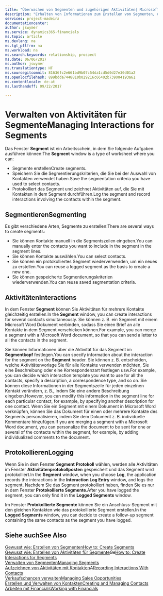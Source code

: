```yaml
---
title: "Überwachen von Segmenten und zugehörigen Aktivitäten| Microsoft Docs"
description: "Erhalten von Informationen zum Erstellen von Segmenten, um Kontaktgruppen zu definieren und Festlegen von Aktivitäten für Segmente."
services: project-madeira
documentationcenter: 
author: jswymer
ms.service: dynamics365-financials
ms.topic: article
ms.devlang: na
ms.tgt_pltfrm: na
ms.workload: na
ms.search.keywords: relationship, prospect
ms.date: 06/06/2017
ms.author: jswymer
ms.translationtype: HT
ms.sourcegitcommit: 81636fc2e661bd9b07c54da1cd5d0d27e30d01a2
ms.openlocfilehash: 899bdda7448810b029216c66402b739004193a61
ms.contentlocale: de-at
ms.lasthandoff: 09/22/2017

---
```

# <a name="managing-interactions-for-segments"></a><span data-ttu-id="acd8e-103">Verwalten von Aktivitäten für Segmente</span><span class="sxs-lookup"><span data-stu-id="acd8e-103">Managing Interactions for Segments</span></span>
<span data-ttu-id="acd8e-104">Das Fenster **Segment** ist ein Arbeitsschein, in dem Sie folgende Aufgaben ausführen können:</span><span class="sxs-lookup"><span data-stu-id="acd8e-104">The **Segment** window is a type of worksheet where you can:</span></span>

* <span data-ttu-id="acd8e-105">Segmente erstellen</span><span class="sxs-lookup"><span data-stu-id="acd8e-105">Create segments.</span></span>
* <span data-ttu-id="acd8e-106">Speichern Sie die Segmentierungskriterien, die Sie bei der Auswahl von Kontakten verwendet haben.</span><span class="sxs-lookup"><span data-stu-id="acd8e-106">Save the segmentation criteria you have used to select contacts.</span></span>
* <span data-ttu-id="acd8e-107">Protokolliert das Segment und zeichnet Aktivitäten auf, die Sie mit Kontakten in dem Segment durchführen.</span><span class="sxs-lookup"><span data-stu-id="acd8e-107">Log the segment and record interactions involving the contacts within the segment.</span></span>

## <a name="segmenting"></a><span data-ttu-id="acd8e-108">Segmentieren</span><span class="sxs-lookup"><span data-stu-id="acd8e-108">Segmenting</span></span>
<span data-ttu-id="acd8e-109">Es gibt verschiedene Arten, Segmente zu erstellen:</span><span class="sxs-lookup"><span data-stu-id="acd8e-109">There are several ways to create segments:</span></span>

* <span data-ttu-id="acd8e-110">Sie können Kontakte manuell in die Segmentszeilen eingeben.</span><span class="sxs-lookup"><span data-stu-id="acd8e-110">You can manually enter the contacts you want to include in the segment in the segment lines.</span></span>
* <span data-ttu-id="acd8e-111">Sie können Kontakte auswählen.</span><span class="sxs-lookup"><span data-stu-id="acd8e-111">You can select contacts.</span></span>
* <span data-ttu-id="acd8e-112">Sie können ein protokolliertes Segment wiederverwenden, um ein neues zu erstellen.</span><span class="sxs-lookup"><span data-stu-id="acd8e-112">You can reuse a logged segment as the basis to create a new one.</span></span>
* <span data-ttu-id="acd8e-113">Sie können gespeicherte Segmentierungskriterien wiederverwenden.</span><span class="sxs-lookup"><span data-stu-id="acd8e-113">You can reuse saved segmentation criteria.</span></span>

## <a name="interactions"></a><span data-ttu-id="acd8e-114">Aktivitäten</span><span class="sxs-lookup"><span data-stu-id="acd8e-114">Interactions</span></span>
<span data-ttu-id="acd8e-115">In dem Fenster **Segment** können Sie Aktivitäten für mehrere Kontakte gleichzeitig erstellen.</span><span class="sxs-lookup"><span data-stu-id="acd8e-115">In the **Segment** window, you can create interactions for several contacts simultaneously.</span></span> <span data-ttu-id="acd8e-116">Sie können z. B. ein Segment mit einem Microsoft Word Dokument verbinden, sodass Sie einen Brief an alle Kontakte in dem Segment verschicken können.</span><span class="sxs-lookup"><span data-stu-id="acd8e-116">For example, you can merge a segment with a Microsoft Word document, so that you can send a letter to all the contacts in the segment.</span></span>

<span data-ttu-id="acd8e-117">Sie können Informationen über die Aktivität für das Segment im **Segmentkopf** festlegen.</span><span class="sxs-lookup"><span data-stu-id="acd8e-117">You can specify information about the interaction for the segment on the **Segment** header.</span></span> <span data-ttu-id="acd8e-118">Sie können z. B. entscheiden, welche Aktivitätenvorlage Sie für alle Kontakte verwenden möchten, Sie eine Beschreibung oder eine Korrespondenzart festlegen usw.</span><span class="sxs-lookup"><span data-stu-id="acd8e-118">For example, you can decide which interaction template you want to use for all the contacts, specify a description, a correspondence type, and so on.</span></span> <span data-ttu-id="acd8e-119">Sie können diese Informationen in der Segmentszeile für jeden einzelnen Kontakt verändern, z. B., indem Sie eine andere Beschreibung eingeben.</span><span class="sxs-lookup"><span data-stu-id="acd8e-119">However, you can modify this information in the segment line for each particular contact, for example, by specifying another description for one contact.</span></span> <span data-ttu-id="acd8e-120">Wenn Sie ein Segment mit einem Dokument in Microsoft Word verknüpfen, können Sie das Dokument für einen oder mehrere Kontakte des Segments personalisieren, indem Sie dem Dokument z. B. individuelle Kommentare hinzufügen.</span><span class="sxs-lookup"><span data-stu-id="acd8e-120">If you are merging a segment with a Microsoft Word document, you can personalize the document to be sent for one or several of the contacts within the segment, for example, by adding individualized comments to the document.</span></span>

## <a name="logging"></a><span data-ttu-id="acd8e-121">Protokollieren</span><span class="sxs-lookup"><span data-stu-id="acd8e-121">Logging</span></span>
<span data-ttu-id="acd8e-122">Wenn Sie in dem Fenster **Segment** **Protokoll** wählen, werden alle Aktivitäten im Fenster **Aktivitätenprotokollposten** gespeichert und das Segment wird protokolliert.</span><span class="sxs-lookup"><span data-stu-id="acd8e-122">In the **Segment** window, when you choose **Log**, the application records the interactions in the **Interaction Log Entry** window, and logs the segment.</span></span> <span data-ttu-id="acd8e-123">Nachdem Sie das Segment protokolliert haben, finden Sie es nur in dem Fenster **Protokollierte Segmente**.</span><span class="sxs-lookup"><span data-stu-id="acd8e-123">After you have logged the segment, you can only find it in the **Logged Segments** window.</span></span>

<span data-ttu-id="acd8e-124">Im Fenster **Protokollierte Segmente** können Sie ein Anschluss-Segment mit den gleichen Kontakten wie das protokollierte Segment erstellen.</span><span class="sxs-lookup"><span data-stu-id="acd8e-124">In the **Logged Segments** window, you can decide to create a follow-up segment containing the same contacts as the segment you have logged.</span></span>

## <a name="see-also"></a><span data-ttu-id="acd8e-125">Siehe auch</span><span class="sxs-lookup"><span data-stu-id="acd8e-125">See Also</span></span>
[<span data-ttu-id="acd8e-126">Gewusst wie: Erstellen von Segmenten</span><span class="sxs-lookup"><span data-stu-id="acd8e-126">How to: Create Segments</span></span>](marketing-how-create-segment.md)  
<span data-ttu-id="acd8e-127">[Gewusst wie: Erstellen von Aktivitäten für Segmente](marketing-how-create-interactions.md)Ge</span><span class="sxs-lookup"><span data-stu-id="acd8e-127">[How to: Create Interactions for Segments](marketing-how-create-interactions.md)</span></span>  
[<span data-ttu-id="acd8e-128">Verwalten von Segmenten</span><span class="sxs-lookup"><span data-stu-id="acd8e-128">Managing Segments</span></span>](marketing-segments.md)  
<span data-ttu-id="acd8e-129">[Aufzeichnen von Aktivitäten mit Kontakten](marketing-interactions.md)A</span><span class="sxs-lookup"><span data-stu-id="acd8e-129">[Recording Interactions With Contacts](marketing-interactions.md)</span></span>  
[<span data-ttu-id="acd8e-130">Verkaufschancen verwalten</span><span class="sxs-lookup"><span data-stu-id="acd8e-130">Managing Sales Opportunities</span></span>](marketing-manage-sales-opportunities.md)  
[<span data-ttu-id="acd8e-131">Erstellen und Verwalten von Kontakten</span><span class="sxs-lookup"><span data-stu-id="acd8e-131">Creating and Managing Contacts</span></span>](marketing-contacts.md)  
[<span data-ttu-id="acd8e-132">Arbeiten mit Financials</span><span class="sxs-lookup"><span data-stu-id="acd8e-132">Working with Financials</span></span>](ui-work-product.md)

